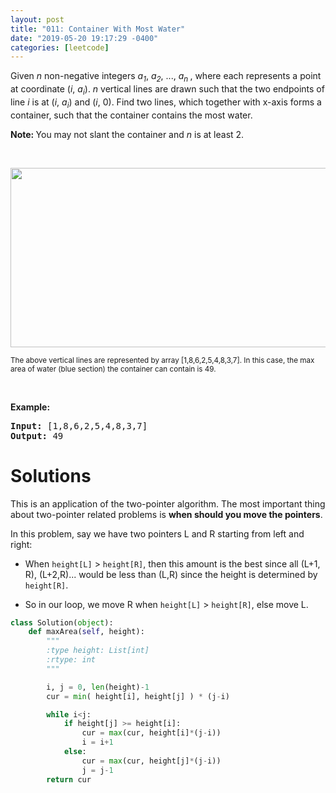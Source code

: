 ```yaml
---
layout: post
title: "011: Container With Most Water"
date: "2019-05-20 19:17:29 -0400"
categories: [leetcode]
---
```


<p>Given <i>n</i> non-negative integers <i>a<sub>1</sub></i>, <i>a<sub>2</sub></i>, ..., <i>a<sub>n&nbsp;</sub></i>, where each represents a point at coordinate (<i>i</i>, <i>a<sub>i</sub></i>). <i>n</i> vertical lines are drawn such that the two endpoints of line <i>i</i> is at (<i>i</i>, <i>a<sub>i</sub></i>) and (<i>i</i>, 0). Find two lines, which together with x-axis forms a container, such that the container contains the most water.</p>

<!--more-->

<p><strong>Note:&nbsp;</strong>You may not slant the container and <i>n</i> is at least 2.</p>

<p>&nbsp;</p>

<p><img alt="" src="https://s3-lc-upload.s3.amazonaws.com/uploads/2018/07/17/question_11.jpg" style="width: 600px; height: 287px;" /></p>

<p><small>The above vertical lines are represented by array [1,8,6,2,5,4,8,3,7]. In this case, the max area of water (blue section) the container can contain&nbsp;is 49. </small></p>

<p>&nbsp;</p>

<p><strong>Example:</strong></p>

<pre>
<strong>Input:</strong> [1,8,6,2,5,4,8,3,7]
<strong>Output:</strong> 49</pre>

# Solutions

This is an application of the two-pointer algorithm.  The most important thing about two-pointer related problems is **when should you move the pointers**.

In this problem, say we have two pointers L and R starting from left and right:

* When `height[L]` > `height[R]`, then this amount is the best since all (L+1, R), (L+2,R)... would be less than (L,R) since the height is determined by `height[R]`.

* So in our loop, we move R when `height[L]` > `height[R]`, else move L.

```python
class Solution(object):
    def maxArea(self, height):
        """
        :type height: List[int]
        :rtype: int
        """

        i, j = 0, len(height)-1
        cur = min( height[i], height[j] ) * (j-i)

        while i<j:
            if height[j] >= height[i]:
                cur = max(cur, height[i]*(j-i))
                i = i+1
            else:
                cur = max(cur, height[j]*(j-i))
                j = j-1
        return cur
```
